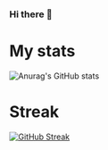 ### Hi there 👋
# My stats
![Anurag's GitHub stats](https://github-readme-stats.vercel.app/api?username=yazmeyaa&show_icons=true&theme=radical)
# Streak 
[![GitHub Streak](https://github-readme-streak-stats.herokuapp.com/?user=DenverCoder1)](https://git.io/streak-stats)

<!--
**yazmeyaa/yazmeyaa** is a ✨ _special_ ✨ repository because its `README.md` (this file) appears on your GitHub profile.

Here are some ideas to get you started:

- 🔭 I’m currently working on ...
- 🌱 I’m currently learning ...
- 👯 I’m looking to collaborate on ...
- 🤔 I’m looking for help with ...
- 💬 Ask me about ...
- 📫 How to reach me: ...
- 😄 Pronouns: ...
- ⚡ Fun fact: ...
-->
